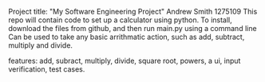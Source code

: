Project title: "My Software Engineering Project"
Andrew Smith 1275109
This repo will contain code to set up a calculator using python.
To install, download the files from github, and then run main.py using a command line
Can be used to take any basic arrithmatic action, such as add, subtract, multiply and divide.


features: add, subract, multiply, divide, square root, powers, a ui, input verification, test cases.